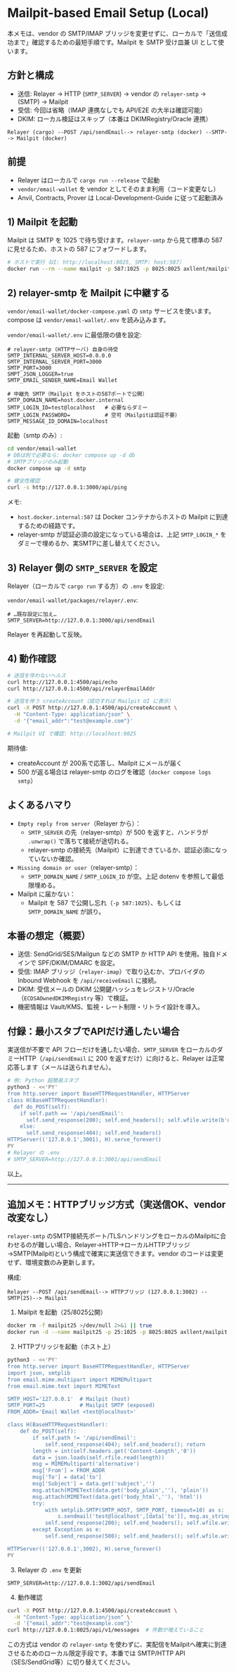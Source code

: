 # Mailpit-based Email Setup (Local)

本メモは、vendor の SMTP/IMAP ブリッジを変更せずに、ローカルで「送信成功まで」確認するための最短手順です。Mailpit を SMTP 受け皿兼 UI として使います。

## 方針と構成

- 送信: Relayer → HTTP (`SMTP_SERVER`) → vendor の `relayer-smtp` → (SMTP) → Mailpit
- 受信: 今回は省略（IMAP 連携なしでも API/E2E の大半は確認可能）
- DKIM: ローカル検証はスキップ（本番は DKIMRegistry/Oracle 連携）

```
Relayer (cargo) --POST /api/sendEmail--> relayer-smtp (docker) --SMTP--> Mailpit (docker)
```

## 前提

- Relayer はローカルで `cargo run --release` で起動
- `vendor/email-wallet` を vendor としてそのまま利用（コード変更なし）
- Anvil, Contracts, Prover は Local-Development-Guide に従って起動済み

## 1) Mailpit を起動

Mailpit は SMTP を 1025 で待ち受けます。`relayer-smtp` から見て標準の 587 に見せるため、ホストの 587 にフォワードします。

```bash
# ホストで実行（UI: http://localhost:8025, SMTP: host:587）
docker run --rm --name mailpit -p 587:1025 -p 8025:8025 axllent/mailpit
```

## 2) relayer-smtp を Mailpit に中継する

`vendor/email-wallet/docker-compose.yaml` の `smtp` サービスを使います。compose は `vendor/email-wallet/.env` を読み込みます。

`vendor/email-wallet/.env` に最低限の値を設定:

```dotenv
# relayer-smtp (HTTPサーバ) 自身の待受
SMTP_INTERNAL_SERVER_HOST=0.0.0.0
SMTP_INTERNAL_SERVER_PORT=3000
SMTP_PORT=3000
SMPT_JSON_LOGGER=true
SMTP_EMAIL_SENDER_NAME=Email Wallet

# 中継先 SMTP（Mailpit をホストの587ポートで公開）
SMTP_DOMAIN_NAME=host.docker.internal
SMTP_LOGIN_ID=test@localhost   # 必要ならダミー
SMTP_LOGIN_PASSWORD=           # 空可（Mailpitは認証不要）
SMTP_MESSAGE_ID_DOMAIN=localhost
```

起動（smtp のみ）:

```bash
cd vendor/email-wallet
# DBは別で必要なら: docker compose up -d db
# SMTPブリッジのみ起動
docker compose up -d smtp

# 健全性確認
curl -s http://127.0.0.1:3000/api/ping
```

メモ:
- `host.docker.internal:587` は Docker コンテナからホストの Mailpit に到達するための経路です。
- relayer-smtp が認証必須の設定になっている場合は、上記 `SMTP_LOGIN_*` をダミーで埋めるか、実SMTPに差し替えてください。

## 3) Relayer 側の `SMTP_SERVER` を設定

Relayer（ローカルで `cargo run` する方）の `.env` を設定:

`vendor/email-wallet/packages/relayer/.env`:

```dotenv
# …既存設定に加え…
SMTP_SERVER=http://127.0.0.1:3000/api/sendEmail
```

Relayer を再起動して反映。

## 4) 動作確認

```bash
# 送信を伴わないヘルス
curl http://127.0.0.1:4500/api/echo
curl http://127.0.0.1:4500/api/relayerEmailAddr

# 送信を伴う createAccount（成功すれば Mailpit UI に表示）
curl -X POST http://127.0.0.1:4500/api/createAccount \
  -H "Content-Type: application/json" \
  -d '{"email_addr":"test@example.com"}'

# Mailpit UI で確認: http://localhost:8025
```

期待値:
- createAccount が 200系で応答し、Mailpit にメールが届く
- 500 が返る場合は relayer-smtp のログを確認（`docker compose logs smtp`）

## よくあるハマり

- `Empty reply from server`（Relayer から）：
  - `SMTP_SERVER` の先（relayer-smtp）が 500 を返すと、ハンドラが `.unwrap()` で落ちて接続が途切れる。
  - relayer-smtp の接続先（Mailpit）に到達できているか、認証必須になっていないか確認。
- `Missing domain or user`（relayer-smtp）：
  - `SMTP_DOMAIN_NAME` / `SMTP_LOGIN_ID` が空。上記 dotenv を参照して最低限埋める。
- Mailpit に届かない：
  - Mailpit を 587 で公開し忘れ（`-p 587:1025`）、もしくは `SMTP_DOMAIN_NAME` が誤り。

## 本番の想定（概要）

- 送信: SendGrid/SES/Mailgun などの SMTP か HTTP API を使用。独自ドメインで SPF/DKIM/DMARC を設定。
- 受信: IMAP ブリッジ（`relayer-imap`）で取り込むか、プロバイダの Inbound Webhook を `/api/receiveEmail` に接続。
- DKIM: 受信メールの DKIM 公開鍵ハッシュをレジストリ/Oracle（`ECDSAOwnedDKIMRegistry` 等）で検証。
- 機密情報は Vault/KMS、監視・レート制限・リトライ設計を導入。

## 付録：最小スタブでAPIだけ通したい場合

実送信が不要で API フローだけを通したい場合、`SMTP_SERVER` をローカルのダミーHTTP（`/api/sendEmail` に 200 を返すだけ）に向けると、Relayer は正常応答します（メールは送られません）。

```bash
# 例: Python 超簡易スタブ
python3 - <<'PY'
from http.server import BaseHTTPRequestHandler, HTTPServer
class H(BaseHTTPRequestHandler):
  def do_POST(self):
    if self.path == '/api/sendEmail':
      self.send_response(200); self.end_headers(); self.wfile.write(b'ok')
    else:
      self.send_response(404); self.end_headers()
HTTPServer(('127.0.0.1',3001), H).serve_forever()
PY
# Relayer の .env
# SMTP_SERVER=http://127.0.0.1:3001/api/sendEmail
```

以上。

---

## 追加メモ：HTTPブリッジ方式（実送信OK、vendor改変なし）

`relayer-smtp` のSMTP接続先ポート/TLSハンドリングをローカルのMailpitに合わせるのが難しい場合、Relayer→HTTP→ローカルHTTPブリッジ→SMTP(Mailpit)という構成で確実に実送信できます。vendor のコードは変更せず、環境変数のみ更新します。

構成:

```
Relayer --POST /api/sendEmail--> HTTPブリッジ (127.0.0.1:3002) --SMTP(25)--> Mailpit
```

1) Mailpit を起動（25/8025公開）

```bash
docker rm -f mailpit25 >/dev/null 2>&1 || true
docker run -d --name mailpit25 -p 25:1025 -p 8025:8025 axllent/mailpit
```

2) HTTPブリッジを起動（ホスト上）

```bash
python3 - <<'PY'
from http.server import BaseHTTPRequestHandler, HTTPServer
import json, smtplib
from email.mime.multipart import MIMEMultipart
from email.mime.text import MIMEText

SMTP_HOST='127.0.0.1'  # Mailpit (host)
SMTP_PORT=25           # Mailpit SMTP (exposed)
FROM_ADDR='Email Wallet <test@localhost>'

class H(BaseHTTPRequestHandler):
    def do_POST(self):
        if self.path != '/api/sendEmail':
            self.send_response(404); self.end_headers(); return
        length = int(self.headers.get('Content-Length','0'))
        data = json.loads(self.rfile.read(length))
        msg = MIMEMultipart('alternative')
        msg['From'] = FROM_ADDR
        msg['To'] = data['to']
        msg['Subject'] = data.get('subject','')
        msg.attach(MIMEText(data.get('body_plain',''), 'plain'))
        msg.attach(MIMEText(data.get('body_html',''), 'html'))
        try:
            with smtplib.SMTP(SMTP_HOST, SMTP_PORT, timeout=10) as s:
                s.sendmail('test@localhost',[data['to']], msg.as_string())
            self.send_response(200); self.end_headers(); self.wfile.write(b'{"status":"success"}')
        except Exception as e:
            self.send_response(500); self.end_headers(); self.wfile.write(f'{{"status":"error","message":"{e}"}}'.encode())

HTTPServer(('127.0.0.1',3002), H).serve_forever()
PY
```

3) Relayer の `.env` を更新

```dotenv
SMTP_SERVER=http://127.0.0.1:3002/api/sendEmail
```

4) 動作確認

```bash
curl -X POST http://127.0.0.1:4500/api/createAccount \
  -H "Content-Type: application/json" \
  -d '{"email_addr":"test@example.com"}'
curl http://127.0.0.1:8025/api/v1/messages  # 件数が増えていること
```

この方式は vendor の `relayer-smtp` を使わずに、実配信をMailpitへ確実に到達させるためのローカル限定手段です。本番では SMTP/HTTP API（SES/SendGrid等）に切り替えてください。
